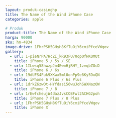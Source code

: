 ```yaml
---
layout: produk-casinghp
title: The Name of the Wind iPhone Case
categories: apple

# Produk
product-title: The Name of the Wind iPhone Case
harga: 90000
sku: hn-4834
image-drive: 1FhrPSH5GHyH8KfTuOiY6cmiPfceVWqov
gallery:
  - url: 1-pieNrPA7HcZI_kR93FU70opOfHKQMUt
    title: iPhone 5 / 5s / SE
  - url: 1ILwsq58hwzpJm4EwmHjRHY_1zvqbZOcD
    title: iPhone 6 / 6s
  - url: 19dUFS4Fuk9XKwx5ml0onPp9e8Ky5DxQN
    title: iPhone 6 Plus / 6s Plus
  - url: 1drkZ6zwOt-HYfdasi56wuJohSWXNazOW
    title: iPhone 7 / 8
  - url: 1rEwfcheujW4dazJvsCOBFwl2ACHG2poh
    title: iPhone 7 Plus / 8 Plus
  - url: 1FhrPSH5GHyH8KfTuOiY6cmiPfceVWqov
    title: iPhone X
---
```

